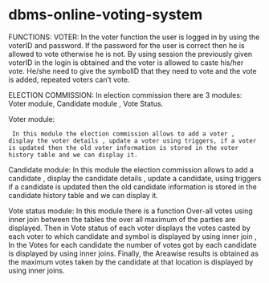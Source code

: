# dbms-online-voting-system
FUNCTIONS:
VOTER:
    In the voter function the user is logged in by using the voterID and password. If the password for the user is correct then he is allowed to vote otherwise he is not. By using session the previously given voterID in the login is obtained and the voter is allowed to caste his/her vote. He/she need to give the symbolID that they need to vote and the vote is added, repeated voters can’t vote.


ELECTION COMMISSION:
     In election commission there are 3 modules:
         Voter module, Candidate module , Vote Status.
         
Voter module:

     In this module the election commission allows to add a voter , display the voter details , update a voter using triggers, if a voter is updated then the old voter information is stored in the voter history table and we can display it.
     
     
Candidate module:
    In this module the election commission allows to add a candidate , display the candidate details , update a candidate, using triggers if a candidate is updated then the old candidate information is stored in the candidate history table and we can display it.
    
    
Vote status module:
    In this module there is a function Over-all votes using inner join between the tables the over all maximum of the parties are displayed. Then in Vote status of each voter displays the votes casted by each voter to which candidate and symbol is displayed by using inner join , In the Votes for each candidate the number of votes got by each candidate is displayed by using inner joins. Finally, the Areawise results is obtained as the maximum votes taken by the candidate at that location is displayed by using inner joins. 
